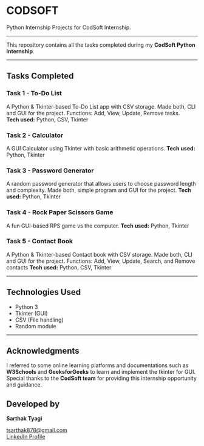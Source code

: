 # CODSOFT
Python Internship Projects for CodSoft Internship.

---

This repository contains all the tasks completed during my **CodSoft Python Internship**.

---

## Tasks Completed

### **Task 1 - To-Do List**
A Python & Tkinter-based To-Do List app with CSV storage. 
Made both, CLI and GUI for the project.
Functions: Add, View, Update, Remove tasks.  
**Tech used:** Python, CSV, Tkinter

### **Task 2 - Calculator**
A GUI Calculator using Tkinter with basic arithmetic operations.
**Tech used:** Python, Tkinter

### **Task 3 - Password Generator**
A random password generator that allows users to choose password length and complexity.
Made both, simple program and GUI for the project.
**Tech used:** Python, Tkinter

### **Task 4 - Rock Paper Scissors Game**
A fun GUI-based RPS game vs the computer.
**Tech used:** Python, Tkinter

### **Task 5 - Contact Book**
A Python & Tkinter-based Contact book with CSV storage. 
Made both, CLI and GUI for the project.
Functions: Add, View, Update, Search, and Remove contacts
**Tech used:** Python, CSV, Tkinter

---

## Technologies Used
- Python 3
- Tkinter (GUI)
- CSV (File handling)
- Random module
  
---

## Acknowledgments
I referred to some online learning platforms and documentations such as **W3Schools** and **GeeksforGeeks** to learn and implement the tkinter for GUI.  
Special thanks to the **CodSoft team** for providing this internship opportunity and guidance.

## Developed by
**Sarthak Tyagi**

tsarthak878@gmail.com  
[LinkedIn Profile](https://www.linkedin.com/in/sarthak-tyagi-cs/)
